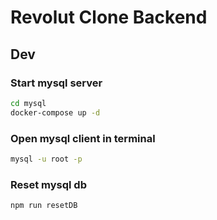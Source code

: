 # Revolut Clone Backend

## Dev

### Start mysql server

```bash
cd mysql
docker-compose up -d
```

### Open mysql client in terminal

```bash
mysql -u root -p
```

### Reset mysql db

```bash
npm run resetDB
```
